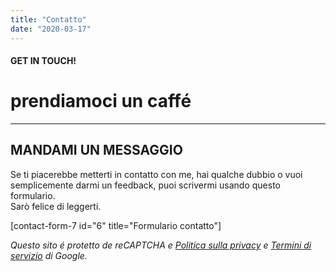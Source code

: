 ```yaml
---
title: "Contatto"
date: "2020-03-17"
---
```


#### **GET IN TOUCH!**

# prendiamoci un caffé

* * *

## MANDAMI UN MESSAGGIO

Se ti piacerebbe metterti in contatto con me, hai qualche dubbio o vuoi semplicemente darmi un feedback, puoi scrivermi usando questo formulario.  
Sarò felice di leggerti.

\[contact-form-7 id="6" title="Formulario contatto"\]

_Questo sito é protetto de reCAPTCHA e [Politica sulla privacy](https://policies.google.com/privacy) e [Termini di servizio](https://policies.google.com/terms) di Google._
